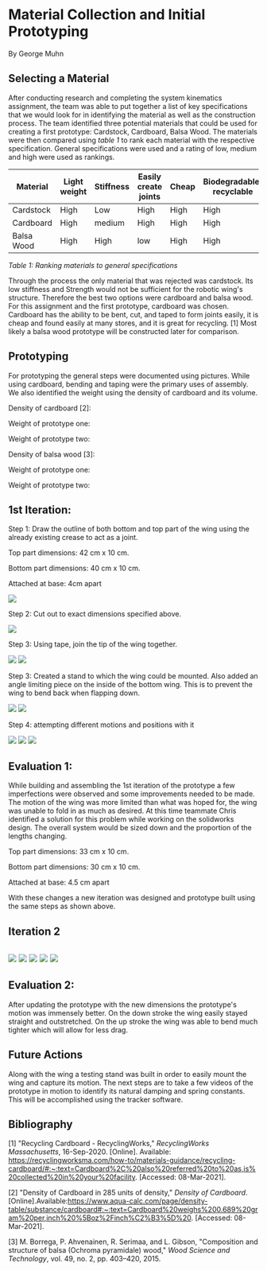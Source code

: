 # Material Collection and Initial Prototyping

By George Muhn

## Selecting a Material

After conducting research and completing the system kinematics assignment, the team was able to put together a list of key specifications that we would look for in identifying the material as well as the construction process. The team identified three potential materials that could be used for creating a first prototype: Cardstock, Cardboard, Balsa Wood. The materials were then compared using _table 1_ to rank each material with the respective specification. General specifications were used and a rating of low, medium and high were used as rankings.

| Material | Light weight | Stiffness | Easily create joints | Cheap | Biodegradable/ recyclable | Strength |
| --- | --- | --- | --- | --- | --- | --- |
| Cardstock | High | Low | High | High | High | Low |
| Cardboard | High | medium | High | High | High | medium |
| Balsa Wood | High | High | low | High | High | High |

_Table 1: Ranking materials to general specifications_

Through the process the only material that was rejected was cardstock. Its low stiffness and Strength would not be sufficient for the robotic wing&#39;s structure. Therefore the best two options were cardboard and balsa wood. For this assignment and the first prototype, cardboard was chosen. Cardboard has the ability to be bent, cut, and taped to form joints easily, it is cheap and found easily at many stores, and it is great for recycling. [1] Most likely a balsa wood prototype will be constructed later for comparison.

## Prototyping

For prototyping the general steps were documented using pictures. While using cardboard, bending and taping were the primary uses of assembly. We also identified the weight using the density of cardboard and its volume.

Density of cardboard [2]:

Weight of prototype one:

Weight of prototype two:

Density of balsa wood [3]:

Weight of prototype one:

Weight of prototype two:

## 1st Iteration:

Step 1: Draw the outline of both bottom and top part of the wing using the already existing crease to act as a joint.

Top part dimensions: 42 cm x 10 cm.

Bottom part dimensions: 40 cm x 10 cm.

Attached at base: 4cm apart

![](Images/IMG_8038.jpg)

Step 2: Cut out to exact dimensions specified above.

![](Images/IMG_8051.jpg)

Step 3: Using tape, join the tip of the wing together.

![](Images/IMG_8040.jpg) ![](Images/IMG_8053.jpg)

Step 3: Created a stand to which the wing could be mounted. Also added an angle limiting piece on the inside of the bottom wing. This is to prevent the wing to bend back when flapping down.

![](Images/IMG_8048.jpg) ![](Images/IMG_8045.jpg)

Step 4: attempting different motions and positions with it

![](Images/IMG_8044.jpg) ![](Images/IMG_8049.jpg) ![](Images/IMG_8050.jpg)

## Evaluation 1:

While building and assembling the 1st iteration of the prototype a few imperfections were observed and some improvements needed to be made. The motion of the wing was more limited than what was hoped for, the wing was unable to fold in as much as desired. At this time teammate Chris identified a solution for this problem while working on the solidworks design. The overall system would be sized down and the proportion of the lengths changing.

Top part dimensions: 33 cm x 10 cm.

Bottom part dimensions: 30 cm x 10 cm.

Attached at base: 4.5 cm apart

With these changes a new iteration was designed and prototype built using the same steps as shown above.

## Iteration 2

## ![](Images/IMG_8057.jpg) ![](Images/IMG_8058.jpg) ![](Images/IMG_8056.jpg) ![](Images/IMG_8054.jpg) ![](Images/IMG_8055.jpg)


## Evaluation 2:

After updating the prototype with the new dimensions the prototype&#39;s motion was immensely better. On the down stroke the wing easily stayed straight and outstretched. On the up stroke the wing was able to bend much tighter which will allow for less drag.

## Future Actions

Along with the wing a testing stand was built in order to easily mount the wing and capture its motion. The next steps are to take a few videos of the prototype in motion to identify its natural damping and spring constants. This will be accomplished using the tracker software.

## Bibliography

[1] &quot;Recycling Cardboard - RecyclingWorks,&quot; _RecyclingWorks Massachusetts_, 16-Sep-2020. [Online]. Available: https://recyclingworksma.com/how-to/materials-guidance/recycling-cardboard/#:~:text=Cardboard%2C%20also%20referred%20to%20as,is%20collected%20in%20your%20facility. [Accessed: 08-Mar-2021].

[2] &quot;Density of Cardboard in 285 units of density,&quot; _Density of Cardboard_. [Online].Available:https://www.aqua-calc.com/page/density-table/substance/cardboard#:~:text=Cardboard%20weighs%200.689%20gram%20per,inch%20%5Boz%2Finch%C2%B3%5D%20. [Accessed: 08-Mar-2021].

[3] M. Borrega, P. Ahvenainen, R. Serimaa, and L. Gibson, &quot;Composition and structure of balsa (Ochroma pyramidale) wood,&quot; _Wood Science and Technology_, vol. 49, no. 2, pp. 403–420, 2015.